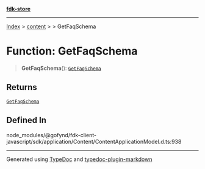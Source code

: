 [**fdk-store**](../../../README.md)
***

[Index](../../../API.md) > [content](../../README.md) > [<internal>](../README.md) > GetFaqSchema

# Function: GetFaqSchema

> **GetFaqSchema**(): [`GetFaqSchema`](../type-aliases/type-alias.GetFaqSchema.md)

## Returns

[`GetFaqSchema`](../type-aliases/type-alias.GetFaqSchema.md)

## Defined In

node\_modules/@gofynd/fdk-client-javascript/sdk/application/Content/ContentApplicationModel.d.ts:938

***
Generated using [TypeDoc](https://typedoc.org/) and [typedoc-plugin-markdown](https://www.npmjs.com/package/typedoc-plugin-markdown)
